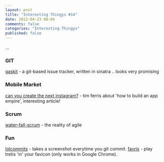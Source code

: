 ```yaml
---
layout: post
title: "Interesting Thingys #14"
date: 2012-04-23 08:04
comments: false
categories: "Interesting-Thingys"
published: false
---
```


...
<!-- More -->

### GIT
[gaskit](https://github.com/bkeepers/gaskit) - a git-based issue tracker, written in sinatra .. looks very promising

### Mobile Market
[can you create the next instagram?](http://www.fourhourworkweek.com/blog/2012/04/22/how-to-build-an-app-empire-can-you-create-the-next-instagram/) - tim ferris about 'how to build an app empire', interesting article!

### Scrum
[water-fall-scrum](http://sdt.bz/m/apparticle.aspx?id=36195) - the reality of agile

### Fun
[lolcommits](https://github.com/mroth/lolcommits) - takes a screenshot everytime you git commit.
[favris](http://favris.info/) - play tretis 'in' your favicon (only works in Google Chrome).


